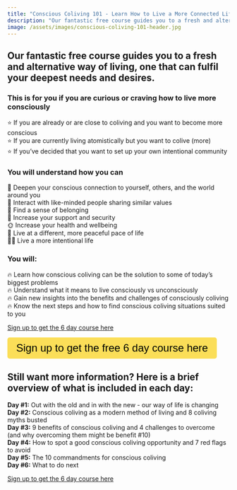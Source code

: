 ```yaml
---
title: "Conscious Coliving 101 - Learn How to Live a More Connected Life"
description: "Our fantastic free course guides you to a fresh and alternative way of living, one that can fulfill your deepest needs and desires."
image: /assets/images/conscious-coliving-101-header.jpg
---
```


## Our fantastic free course guides you to a fresh and alternative way of living, one that can fulfil your deepest needs and desires.

### This is for you if you are curious or craving how to live more consciously 
⭐️ If you are already or are close to coliving and you want to become more conscious <br> ⭐️  If you are currently living atomistically but you want to colive (more) <br> ⭐️  If you’ve decided that you want to set up your own intentional community

### You will understand how you can
💞 Deepen your conscious connection to yourself, others, and the world around you <br> 🙌 Interact with like-minded people sharing similar values <br> 🏡 Find a sense of belonging <br> 👭 Increase your support and security<br> 🌞 Increase your health and wellbeing<br> 🐌 Live at a different, more peaceful pace of life<br> 🧘‍♂️ Live a more intentional life

### You will:
🔥 Learn how conscious coliving can be the solution to some of today’s biggest problems<br> 🔥 Understand what it means to live consciously vs unconsciously<br> 🔥 Gain new insights into the benefits and challenges of consciously coliving<br> 🔥 Know the next steps and how to find conscious coliving situations suited to you

[Sign up to get the 6 day course here](https://1ebb0834.sibforms.com/serve/MUIFAEMNLI7kXyNKD5KccUjcoyWejikMsK__uqdgAYC1YQpABFgJ8LDvU01YLMKddnA2CXM5XjjHpR_5Beg96j8Xl5jd5COsgJWLYKxE-2WKCOcafCgQeuS3J-RksmJXbhh94kHiYTaWDvGQZ2OXctLjvg9Fk-sSM5e4nsFdlyqDxT2ZulDDgfQtgdGxuRfQD38rHOiq5NNNIUcm)

<a href="https://1ebb0834.sibforms.com/serve/MUIFAEMNLI7kXyNKD5KccUjcoyWejikMsK__uqdgAYC1YQpABFgJ8LDvU01YLMKddnA2CXM5XjjHpR_5Beg96j8Xl5jd5COsgJWLYKxE-2WKCOcafCgQeuS3J-RksmJXbhh94kHiYTaWDvGQZ2OXctLjvg9Fk-sSM5e4nsFdlyqDxT2ZulDDgfQtgdGxuRfQD38rHOiq5NNNIUcm"> <button style="background-color: #fbde58; color: black; font-size: 24px; padding: 10px 20px; border: none; border-radius: 5px; cursor: pointer;">Sign up to get the free 6 day course here</button> </a> 

## Still want more information? Here is a brief overview of what is included in each day:
**Day #1:** Out with the old and in with the new - our way of life is changing<br>
**Day #2:** Conscious coliving as a modern method of living and 8 coliving myths busted<br>
**Day #3:** 9 benefits of conscious coliving and 4 challenges to overcome (and why overcoming them might be benefit #10)<br>
**Day #4:** How to spot a good conscious coliving opportunity and 7 red flags to avoid<br>
**Day #5:** The 10 commandments for conscious coliving<br>
**Day #6:** What to do next

[Sign up to get the 6 day course here](https://1ebb0834.sibforms.com/serve/MUIFAEMNLI7kXyNKD5KccUjcoyWejikMsK__uqdgAYC1YQpABFgJ8LDvU01YLMKddnA2CXM5XjjHpR_5Beg96j8Xl5jd5COsgJWLYKxE-2WKCOcafCgQeuS3J-RksmJXbhh94kHiYTaWDvGQZ2OXctLjvg9Fk-sSM5e4nsFdlyqDxT2ZulDDgfQtgdGxuRfQD38rHOiq5NNNIUcm)
  
